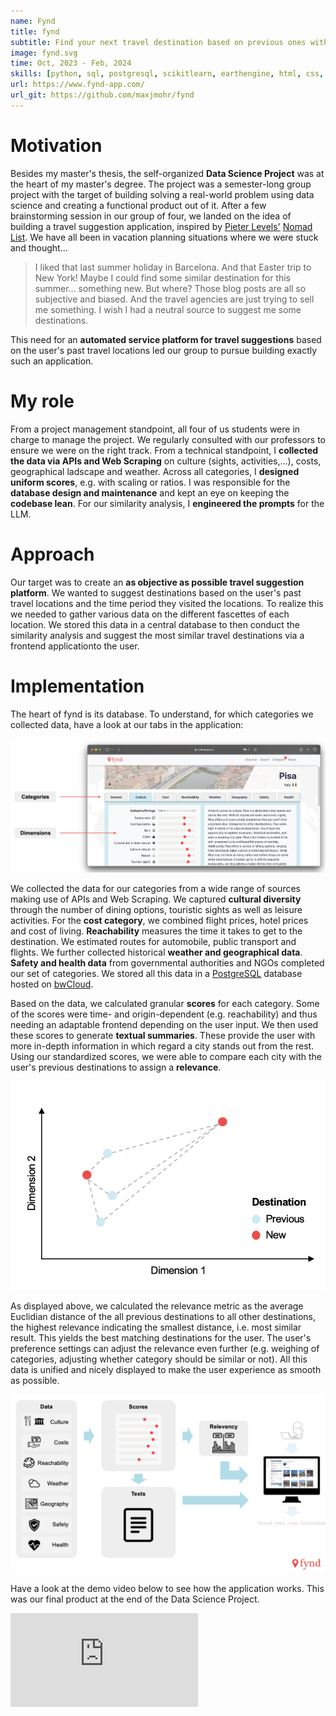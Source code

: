 ```yaml
---
name: Fynd
title: fynd
subtitle: Find your next travel destination based on previous ones with similarity search.
image: fynd.svg
time: Oct, 2023 - Feb, 2024
skills: [python, sql, postgresql, scikitlearn, earthengine, html, css, atlassian, git]
url: https://www.fynd-app.com/
url_git: https://github.com/maxjmohr/fynd
---
```

# Motivation
Besides my master's thesis, the self-organized **Data Science Project** was at the heart of my master's degree. The project was a semester-long group project with the target of building solving a real-world problem using data science and creating a functional product out of it. After a few brainstorming session in our group of four, we landed on the idea of building a travel suggestion application, inspired by <a href="https://x.com/levelsio?ref=levels.io&mx=2" target="_blank">Pieter Levels'</a> <a href="https://nomads.com" target="_blank">Nomad List</a>. We have all been in vacation planning situations where we were stuck and thought...

> I liked that last summer holiday in Barcelona. And that Easter trip to New York! Maybe I could find some similar destination for this summer... something new. But where? Those blog posts are all so subjective and biased. And the travel agencies are just trying to sell me something. I wish I had a neutral source to suggest me some destinations.

This need for an **automated service platform for travel suggestions** based on the user's past travel locations led our group to pursue building exactly such an application.

# My role
From a project management standpoint, all four of us students were in charge to manage the project. We regularly consulted with our professors to ensure we were on the right track. From a technical standpoint, I **collected the data via APIs and Web Scraping** on culture (sights, activities,...), costs, geographical ladscape and weather. Across all categories, I **designed uniform scores**, e.g. with scaling or ratios. I was responsible for the **database design and maintenance** and kept an eye on keeping the **codebase lean**. For our similarity analysis, I **engineered the prompts** for the LLM.

# Approach
Our target was to create an **as objective as possible travel suggestion platform**. We wanted to suggest destinations based on the user's past travel locations and the time period they visited the locations. To realize this we needed to gather various data on the different fascettes of each location. We stored this data in a central database to then conduct the similarity analysis and suggest the most similar travel destinations via a frontend applicationto the user.

# Implementation
The heart of fynd is its database. To understand, for which categories we collected data, have a look at our tabs in the application:

<div class="flex justify-center items-center">
    <img src="res/images/projects/fynd_categories.png"/>
</div>

We collected the data for our categories from a wide range of sources making use of APIs and Web Scraping. We captured **cultural diversity** through the number of dining options, touristic sights as well as leisure activities. For the **cost category**, we combined flight prices, hotel prices and cost of living. **Reachability** measures the time it takes to get to the destination. We estimated routes for automobile, public transport and flights. We further collected historical **weather and geographical data**. **Safety and health data** from governmental authorities and NGOs completed our set of categories. We stored all this data in a <a href="https://www.postgresql.org/" target="_blank">PostgreSQL</a> database hosted on <a href="https://www.bw-cloud.org/en/" target="_blank">bwCloud</a>.

Based on the data, we calculated granular **scores** for each category. Some of the scores were time- and origin-dependent (e.g. reachability) and thus needing an adaptable frontend depending on the user input. We then used these scores to generate **textual summaries**. These provide the user with more in-depth information in which regard a city stands out from the rest. Using our standardized scores, we were able to compare each city with the user's previous destinations to assign a **relevance**.

<div class="flex justify-center items-center">
    <img src="res/images/projects/fynd_relevance.png"/>
</div>

As displayed above, we calculated the relevance metric as the average Euclidian distance of the all previous destinations to all other destinations, the highest relevance indicating the smallest distance, i.e. most similar result. This yields the best matching destinations for the user. The user's preference settings can adjust the relevance even further (e.g. weighing of categories, adjusting whether category should be similar or not). All this data is unified and nicely displayed to make the user experience as smooth as possible.

<div class="flex justify-center items-center">
    <img src="res/images/projects/fynd_pipeline.png"/>
</div>

Have a look at the demo video below to see how the application works. This was our final product at the end of the Data Science Project.

<div class="flex justify-center items-center">
    <iframe src="https://www.youtube.com/embed/TYnTIfUbP7E?si=fYe-Ulb--oNusFg_" title="YouTube video player" frameborder="0" allow="accelerometer; autoplay; clipboard-write; encrypted-media; gyroscope; picture-in-picture; web-share" allowfullscreen=true class="aspect-video w-9/10 sm:w-7/10 rounded-2xl"/>
</div>